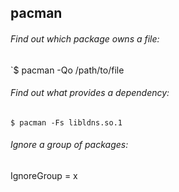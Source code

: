 ## pacman

###### Find out which package owns a file:
  `$ pacman -Qo /path/to/file

###### Find out what provides a dependency:
  `$ pacman -Fs libldns.so.1`

###### Ignore a group of packages:
  IgnoreGroup = x
